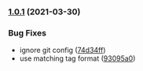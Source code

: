 
### [1.0.1](https://github.com/lpatino10/automated-release-testing/compare/v1.1.0...v1.0.1) (2021-03-30)


### Bug Fixes

* ignore git config ([74d34ff](https://github.com/lpatino10/automated-release-testing/commit/74d34fffbada816544d379618e9ad8f6eb4bdb88))
* use matching tag format ([93095a0](https://github.com/lpatino10/automated-release-testing/commit/93095a00f6ac8720d7e1cf756e40e0c7cd02093e))
